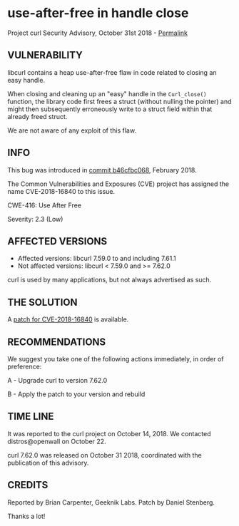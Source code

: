 use-after-free in handle close
==============================

Project curl Security Advisory, October 31st 2018 -
[Permalink](https://curl.se/docs/CVE-2018-16840.html)

VULNERABILITY
-------------

libcurl contains a heap use-after-free flaw in code related to closing an easy
handle.

When closing and cleaning up an "easy" handle in the `Curl_close()` function,
the library code first frees a struct (without nulling the pointer) and might
then subsequently erroneously write to a struct field within that already
freed struct.

We are not aware of any exploit of this flaw.

INFO
----

This bug was introduced in [commit
b46cfbc068](https://github.com/curl/curl/commit/b46cfbc068), February 2018.

The Common Vulnerabilities and Exposures (CVE) project has assigned the name
CVE-2018-16840 to this issue.

CWE-416: Use After Free

Severity: 2.3 (Low)

AFFECTED VERSIONS
-----------------

- Affected versions: libcurl 7.59.0 to and including 7.61.1
- Not affected versions: libcurl < 7.59.0 and >= 7.62.0

curl is used by many applications, but not always advertised as such.

THE SOLUTION
------------

A [patch for
CVE-2018-16840](https://github.com/curl/curl/commit/81d135d67155c5295b1033679c606165d4e28f3f)
is available.

RECOMMENDATIONS
---------------

We suggest you take one of the following actions immediately, in order of
preference:

 A - Upgrade curl to version 7.62.0

 B - Apply the patch to your version and rebuild

TIME LINE
---------

It was reported to the curl project on October 14, 2018.  We contacted
distros@openwall on October 22.

curl 7.62.0 was released on October 31 2018, coordinated with the publication
of this advisory.

CREDITS
-------

Reported by Brian Carpenter, Geeknik Labs. Patch by Daniel Stenberg.

Thanks a lot!
